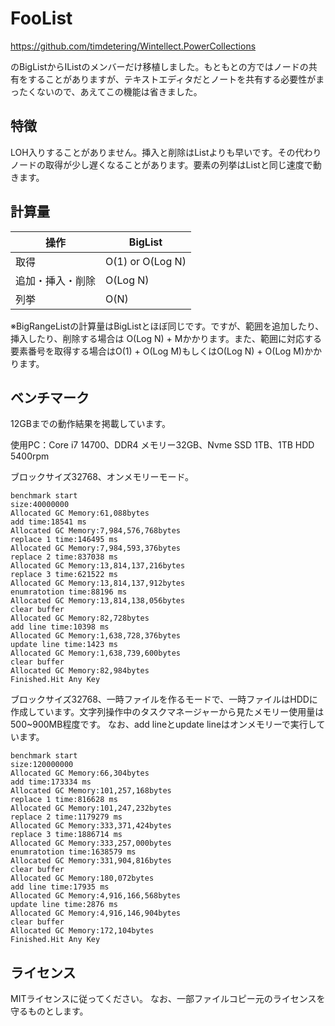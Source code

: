 # FooList

https://github.com/timdetering/Wintellect.PowerCollections

のBigListからIList<T>のメンバーだけ移植しました。もともとの方ではノードの共有をすることがありますが、テキストエディタだとノートを共有する必要性がまったくないので、あえてこの機能は省きました。

## 特徴

LOH入りすることがありません。挿入と削除はList<T>よりも早いです。その代わりノードの取得が少し遅くなることがあります。要素の列挙はList<T>と同じ速度で動きます。

## 計算量

| 操作 | BigList |
| --- | --- |
| 取得 | O(1) or O(Log N) |
| 追加・挿入・削除 | O(Log N) |
| 列挙 | O(N) |

※BigRangeListの計算量はBigListとほぼ同じです。ですが、範囲を追加したり、挿入したり、削除する場合は O(Log N) + Mかかります。また、範囲に対応する要素番号を取得する場合はO(1) + O(Log M)もしくはO(Log N) + O(Log M)かかります。

## ベンチマーク

12GBまでの動作結果を掲載しています。

使用PC：Core i7 14700、DDR4 メモリー32GB、Nvme SSD 1TB、1TB HDD 5400rpm

ブロックサイズ32768、オンメモリーモード。
```
benchmark start
size:40000000
Allocated GC Memory:61,088bytes
add time:18541 ms
Allocated GC Memory:7,984,576,768bytes
replace 1 time:146495 ms
Allocated GC Memory:7,984,593,376bytes
replace 2 time:837038 ms
Allocated GC Memory:13,814,137,216bytes
replace 3 time:621522 ms
Allocated GC Memory:13,814,137,912bytes
enumratotion time:88196 ms
Allocated GC Memory:13,814,138,056bytes
clear buffer
Allocated GC Memory:82,728bytes
add line time:10398 ms
Allocated GC Memory:1,638,728,376bytes
update line time:1423 ms
Allocated GC Memory:1,638,739,600bytes
clear buffer
Allocated GC Memory:82,984bytes
Finished.Hit Any Key

```

ブロックサイズ32768、一時ファイルを作るモードで、一時ファイルはHDDに作成しています。文字列操作中のタスクマネージャーから見たメモリー使用量は500~900MB程度です。
なお、add lineとupdate lineはオンメモリーで実行しています。
```
benchmark start
size:120000000
Allocated GC Memory:66,304bytes
add time:173334 ms
Allocated GC Memory:101,257,168bytes
replace 1 time:816628 ms
Allocated GC Memory:101,247,232bytes
replace 2 time:1179279 ms
Allocated GC Memory:333,371,424bytes
replace 3 time:1886714 ms
Allocated GC Memory:333,257,000bytes
enumratotion time:1638579 ms
Allocated GC Memory:331,904,816bytes
clear buffer
Allocated GC Memory:180,072bytes
add line time:17935 ms
Allocated GC Memory:4,916,166,568bytes
update line time:2876 ms
Allocated GC Memory:4,916,146,904bytes
clear buffer
Allocated GC Memory:172,104bytes
Finished.Hit Any Key
```

## ライセンス
MITライセンスに従ってください。
なお、一部ファイルコピー元のライセンスを守るものとします。
